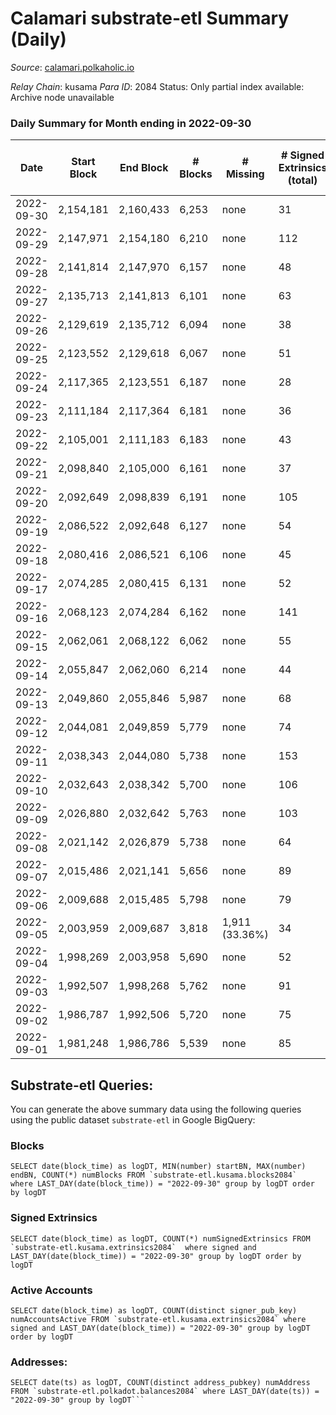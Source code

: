 # Calamari substrate-etl Summary (Daily)

_Source_: [calamari.polkaholic.io](https://calamari.polkaholic.io)

*Relay Chain*: kusama
*Para ID*: 2084
Status: Only partial index available: Archive node unavailable


### Daily Summary for Month ending in 2022-09-30


| Date | Start Block | End Block | # Blocks | # Missing | # Signed Extrinsics (total) | # Active Accounts | # Addresses with Balances | # Events | # Transfers | # XCM Transfers In | # XCM Transfers Out |
| ---- | ----------- | --------- | -------- | --------- | --------------------------- | ----------------- | ------------------------- | -------- | ----------- | ------------------ | ------------------- |
| 2022-09-30 | 2,154,181 | 2,160,433 | 6,253 | none  | 31 | 25 | 26,650 | 18,990 | 16 ($4,319.47) | 1 ($32.26) | 1 ($102.16) |
| 2022-09-29 | 2,147,971 | 2,154,180 | 6,210 | none  | 112 | 65 |  | 19,467 | 50 ($41,221.17) | 6 ($455.49) | 5 ($1,106.74) |
| 2022-09-28 | 2,141,814 | 2,147,970 | 6,157 | none  | 48 | 27 |  | 18,819 | 38 ($56,869.37) | 1 ($8.17) |   |
| 2022-09-27 | 2,135,713 | 2,141,813 | 6,101 | none  | 63 | 37 |  | 18,771 | 36 ($13,948.65) | 2 ($52.90) | 4 ($123.75) |
| 2022-09-26 | 2,129,619 | 2,135,712 | 6,094 | none  | 38 | 19 |  | 18,579 | 28 ($11,129.93) | 2 ($27.56) | 4 ($130.62) |
| 2022-09-25 | 2,123,552 | 2,129,618 | 6,067 | none  | 51 | 32 |  | 18,578 | 37 ($5,512.88) |   | 4 ($95.37) |
| 2022-09-24 | 2,117,365 | 2,123,551 | 6,187 | none  | 28 | 21 |  | 18,778 | 17 ($10,481.59) | 1 ($31.17) | 4 ($65.70) |
| 2022-09-23 | 2,111,184 | 2,117,364 | 6,181 | none  | 36 | 23 |  | 18,825 | 25 ($5,036.66) | 4 ($274.98) | 1 ($0.14) |
| 2022-09-22 | 2,105,001 | 2,111,183 | 6,183 | none  | 43 | 28 |  | 18,868 | 24 ($8,283.30) | 2 ($29.61) | 2 ($33.28) |
| 2022-09-21 | 2,098,840 | 2,105,000 | 6,161 | none  | 37 | 25 |  | 18,760 | 29 ($7,163.09) | 2 ($61.02) | 1 ($85.42) |
| 2022-09-20 | 2,092,649 | 2,098,839 | 6,191 | none  | 105 | 69 |  | 19,354 | 44 ($12,481.69) | 1 ($28.03) | 12 ($706.76) |
| 2022-09-19 | 2,086,522 | 2,092,648 | 6,127 | none  | 54 | 33 |  | 18,788 | 40 ($34,028.37) | 3 ($1,296.23) | 2 ($6.36) |
| 2022-09-18 | 2,080,416 | 2,086,521 | 6,106 | none  | 45 | 26 |  | 18,667 | 34 ($9,290.08) | 3 ($77.53) | 3 ($811.19) |
| 2022-09-17 | 2,074,285 | 2,080,415 | 6,131 | none  | 52 | 26 |  | 18,780 | 35 ($21,714.28) |   | 5 ($630.05) |
| 2022-09-16 | 2,068,123 | 2,074,284 | 6,162 | none  | 141 | 46 |  | 19,591 | 112 ($71,733.41) | 17 ($2,692.55) | 15 ($1,347.17) |
| 2022-09-15 | 2,062,061 | 2,068,122 | 6,062 | none  | 55 | 38 |  | 18,583 | 42 ($1,812.92) | 2 ($33.71) |   |
| 2022-09-14 | 2,055,847 | 2,062,060 | 6,214 | none  | 44 | 22 | 26,602 | 18,974 | 30 ($1,879.02) | 5 ($84.28) | 1 ($26.49) |
| 2022-09-13 | 2,049,860 | 2,055,846 | 5,987 | none  | 68 | 30 |  | 18,501 | 47 ($14,155.20) | 6 ($587.11) | 10 ($2,984.44) |
| 2022-09-12 | 2,044,081 | 2,049,859 | 5,779 | none  | 74 | 23 | 26,594 | 17,940 | 60 ($2,295.49) | 22 ($379.40) | 2 ($269.15) |
| 2022-09-11 | 2,038,343 | 2,044,080 | 5,738 | none  | 153 | 80 |  | 18,349 | 79 ($21,769.07) |   | 1 ($252.81) |
| 2022-09-10 | 2,032,643 | 2,038,342 | 5,700 | none  | 106 | 45 |  | 17,912 | 73 ($237,493) |   | 17 ($1,695.63) |
| 2022-09-09 | 2,026,880 | 2,032,642 | 5,763 | none  | 103 | 48 |  | 18,010 | 63 ($431,856) |   | 1 ($38.85) |
| 2022-09-08 | 2,021,142 | 2,026,879 | 5,738 | none  | 64 | 42 | 26,640 | 17,705 | 38 ($216,271) | 6 ($587.05) | 5 ($77.20) |
| 2022-09-07 | 2,015,486 | 2,021,141 | 5,656 | none  | 89 | 46 | 26,640 | 17,660 | 47 ($16,418.77) | 5 ($185.37) | 14 ($4,170.85) |
| 2022-09-06 | 2,009,688 | 2,015,485 | 5,798 | none  | 79 | 48 | 26,635 | 18,025 | 37 ($230,779) | 3 ($297.76) | 19 ($2,471.48) |
| 2022-09-05 | 2,003,959 | 2,009,687 | 3,818 | 1,911 (33.36%) | 34 | 23 | 26,627 | 11,703 | 22 ($9,092.48) |   | 1 ($229.82) |
| 2022-09-04 | 1,998,269 | 2,003,958 | 5,690 | none  | 52 | 34 | 26,625 | 17,483 | 16 ($201,454) |   | 15 ($3,629.17) |
| 2022-09-03 | 1,992,507 | 1,998,268 | 5,762 | none  | 91 | 52 | 26,623 | 17,968 | 46 ($209,228) |   | 11 ($756.24) |
| 2022-09-02 | 1,986,787 | 1,992,506 | 5,720 | none  | 75 | 55 | 26,616 | 17,730 | 53 ($210,991) | 1 ($33.74) | 5 ($634.71) |
| 2022-09-01 | 1,981,248 | 1,986,786 | 5,539 | none  | 85 | 49 | 26,610 | 17,246 | 45 ($3,232.62) | 2 ($0.09) | 6 ($400.33) |

## Substrate-etl Queries:
You can generate the above summary data using the following queries using the public dataset `substrate-etl` in Google BigQuery:


### Blocks
```
SELECT date(block_time) as logDT, MIN(number) startBN, MAX(number) endBN, COUNT(*) numBlocks FROM `substrate-etl.kusama.blocks2084`  where LAST_DAY(date(block_time)) = "2022-09-30" group by logDT order by logDT
```


### Signed Extrinsics
```
SELECT date(block_time) as logDT, COUNT(*) numSignedExtrinsics FROM `substrate-etl.kusama.extrinsics2084`  where signed and LAST_DAY(date(block_time)) = "2022-09-30" group by logDT order by logDT
```


### Active Accounts
```
SELECT date(block_time) as logDT, COUNT(distinct signer_pub_key) numAccountsActive FROM `substrate-etl.kusama.extrinsics2084` where signed and LAST_DAY(date(block_time)) = "2022-09-30" group by logDT order by logDT
```


### Addresses:
```
SELECT date(ts) as logDT, COUNT(distinct address_pubkey) numAddress FROM `substrate-etl.polkadot.balances2084` where LAST_DAY(date(ts)) = "2022-09-30" group by logDT```


